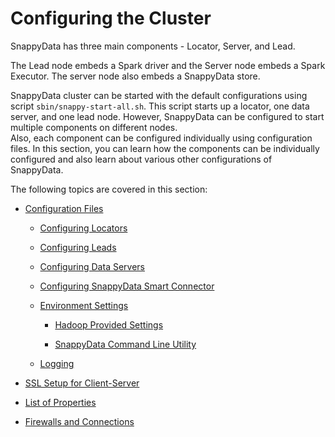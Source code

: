 # Configuring the Cluster
SnappyData has three main components - Locator, Server, and Lead.

The Lead node embeds a Spark driver and the Server node embeds a Spark Executor. The server node also embeds a SnappyData store.

SnappyData cluster can be started with the default configurations using script `sbin/snappy-start-all.sh`. This script starts up a locator, one data server, and one lead node. However, SnappyData can be configured to start multiple components on different nodes. </br>
Also, each component can be configured individually using configuration files. In this section, you can learn how the components can be individually configured and also learn about various other configurations of SnappyData.

The following topics are covered in this section:

* [Configuration Files](configuring_cluster/configuring_cluster.md#configuration-files)

	- [Configuring Locators](configuring_cluster/configuring_cluster.md#locator)

	- [Configuring Leads](configuring_cluster/configuring_cluster.md#lead)
	
	- [Configuring Data Servers](configuring_cluster/configuring_cluster.md#dataserver)

	- [Configuring SnappyData Smart Connector](configuring_cluster/configuring_cluster.md#configure-smart-connector)

	- [Environment Settings](configuring_cluster/configuring_cluster.md#environment)

	 	- [Hadoop Provided Settings](configuring_cluster/configuring_cluster.md#hadoop-setting)

	 	- [SnappyData Command Line Utility](configuring_cluster/configuring_cluster.md#command-line)

	- [Logging](configuring_cluster/configuring_cluster.md#logging)

* [SSL Setup for Client-Server](configuring_cluster/ssl_setup.md)

* [List of Properties](configuring_cluster/property_description.md)

* [Firewalls and Connections](configuring_cluster/firewalls_connections.md)